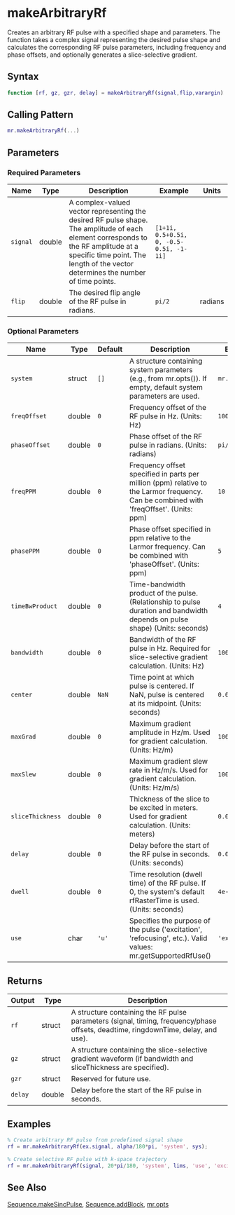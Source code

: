 # makeArbitraryRf

Creates an arbitrary RF pulse with a specified shape and parameters.  The function takes a complex signal representing the desired pulse shape and calculates the corresponding RF pulse parameters, including frequency and phase offsets, and optionally generates a slice-selective gradient.

## Syntax

```matlab
function [rf, gz, gzr, delay] = makeArbitraryRf(signal,flip,varargin)
```

## Calling Pattern

```matlab
mr.makeArbitraryRf(...)
```

## Parameters

### Required Parameters

| Name | Type | Description | Example | Units |
|------|------|-------------|---------|-------|
| `signal` | double | A complex-valued vector representing the desired RF pulse shape.  The amplitude of each element corresponds to the RF amplitude at a specific time point. The length of the vector determines the number of time points. | `[1+1i, 0.5+0.5i, 0, -0.5-0.5i, -1-1i]` |  |
| `flip` | double | The desired flip angle of the RF pulse in radians. | `pi/2` | radians |

### Optional Parameters

| Name | Type | Default | Description | Example |
|------|------|---------|-------------|---------|
| `system` | struct | `[]` | A structure containing system parameters (e.g., from mr.opts()). If empty, default system parameters are used. | `mr.opts()` |
| `freqOffset` | double | `0` | Frequency offset of the RF pulse in Hz. (Units: Hz) | `100` |
| `phaseOffset` | double | `0` | Phase offset of the RF pulse in radians. (Units: radians) | `pi/4` |
| `freqPPM` | double | `0` | Frequency offset specified in parts per million (ppm) relative to the Larmor frequency.  Can be combined with 'freqOffset'. (Units: ppm) | `10` |
| `phasePPM` | double | `0` | Phase offset specified in ppm relative to the Larmor frequency. Can be combined with 'phaseOffset'. (Units: ppm) | `5` |
| `timeBwProduct` | double | `0` | Time-bandwidth product of the pulse. (Relationship to pulse duration and bandwidth depends on pulse shape) (Units: seconds) | `4` |
| `bandwidth` | double | `0` | Bandwidth of the RF pulse in Hz. Required for slice-selective gradient calculation. (Units: Hz) | `10000` |
| `center` | double | `NaN` | Time point at which pulse is centered. If NaN, pulse is centered at its midpoint. (Units: seconds) | `0.002` |
| `maxGrad` | double | `0` | Maximum gradient amplitude in Hz/m.  Used for gradient calculation. (Units: Hz/m) | `1000` |
| `maxSlew` | double | `0` | Maximum gradient slew rate in Hz/m/s. Used for gradient calculation. (Units: Hz/m/s) | `100000` |
| `sliceThickness` | double | `0` | Thickness of the slice to be excited in meters. Used for gradient calculation. (Units: meters) | `0.005` |
| `delay` | double | `0` | Delay before the start of the RF pulse in seconds. (Units: seconds) | `0.001` |
| `dwell` | double | `0` | Time resolution (dwell time) of the RF pulse.  If 0, the system's default rfRasterTime is used. (Units: seconds) | `4e-6` |
| `use` | char | `'u'` | Specifies the purpose of the pulse ('excitation', 'refocusing', etc.). Valid values: mr.getSupportedRfUse() | `'excitation'` |

## Returns

| Output | Type | Description |
|--------|------|-------------|
| `rf` | struct | A structure containing the RF pulse parameters (signal, timing, frequency/phase offsets, deadtime, ringdownTime, delay, and use). |
| `gz` | struct | A structure containing the slice-selective gradient waveform (if bandwidth and sliceThickness are specified). |
| `gzr` | struct | Reserved for future use. |
| `delay` | double | Delay before the start of the RF pulse in seconds. |

## Examples

```matlab
% Create arbitrary RF pulse from predefined signal shape
rf = mr.makeArbitraryRf(ex.signal, alpha/180*pi, 'system', sys);

% Create selective RF pulse with k-space trajectory
rf = mr.makeArbitraryRf(signal, 20*pi/180, 'system', lims, 'use', 'excitation');
```

## See Also

[Sequence.makeSincPulse](makeSincPulse.md), [Sequence.addBlock](addBlock.md), [mr.opts](opts.md)
